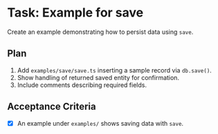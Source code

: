 # Task: Example for save

Create an example demonstrating how to persist data using `save`.

## Plan
1. Add `examples/save/save.ts` inserting a sample record via `db.save()`.
2. Show handling of returned saved entity for confirmation.
3. Include comments describing required fields.

## Acceptance Criteria
- [x] An example under `examples/` shows saving data with `save`.
